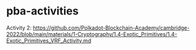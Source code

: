 # pba-activities
Activity 2: https://github.com/Polkadot-Blockchain-Academy/cambridge-2022/blob/main/materials/1-Cryptography/1.4-Exotic_Primitives/1.4-Exotic_Primitives_VRF_Activity.md
